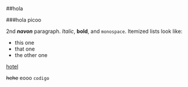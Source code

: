 ##hola

###hola
picoo

2nd ***navon*** paragraph. *Italic*, **bold**, and `monospace`. Itemized lists
look like:

  * this one
  * that one
  * the other one

[hotel](trivago.com)

~~hehe~~ eooo
`codigo`
